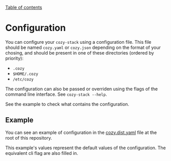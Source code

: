 [Table of contents](./README.md#table-of-contents)

Configuration
=============

You can configure your `cozy-stack` using a configuration file. This file
should be named `cozy.yaml` or `cozy.json` depending on the format of your
chosing, and should be present in one of these directories (ordered by
priority):

-  `.cozy`
-  `$HOME/.cozy`
-  `/etc/cozy`

The configuration can also be passed or overriden using the flags of the
command line interface. See `cozy-stack --help`.

See the example to check what contains the configuration.

Example
-------

You can see an example of configuration in the
[cozy.dist.yaml](./cozy.dist.yaml) file at the root of this repository.

This example's values represent the default values of the configuration. The
equivalent cli flag are also filled in.
